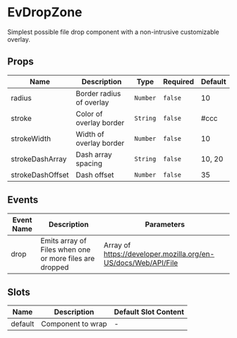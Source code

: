 # EvDropZone

Simplest possible file drop component with a non-intrusive customizable overlay.

## Props

<!-- @vuese:EvDropZone:props:start -->
|Name|Description|Type|Required|Default|
|---|---|---|---|---|
|radius|Border radius of overlay|`Number`|`false`|10|
|stroke|Color of overlay border|`String`|`false`|#ccc|
|strokeWidth|Width of overlay border|`Number`|`false`|10|
|strokeDashArray|Dash array spacing|`String`|`false`|10, 20|
|strokeDashOffset|Dash offset|`Number`|`false`|35|

<!-- @vuese:EvDropZone:props:end -->


## Events

<!-- @vuese:EvDropZone:events:start -->
|Event Name|Description|Parameters|
|---|---|---|
|drop|Emits array of Files when one or more files are dropped|Array of https://developer.mozilla.org/en-US/docs/Web/API/File|

<!-- @vuese:EvDropZone:events:end -->


## Slots

<!-- @vuese:EvDropZone:slots:start -->
|Name|Description|Default Slot Content|
|---|---|---|
|default|Component to wrap|-|

<!-- @vuese:EvDropZone:slots:end -->



